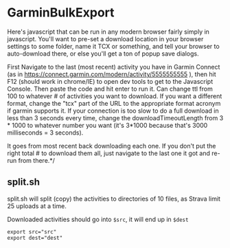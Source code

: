 # GarminBulkExport

Here's javascript that can be run in any modern browser fairly simply in javascript. 
You'll want to pre-set a download location in your browser settings to some folder, name it TCX or something, and tell your browser to auto-download there, or else you'll get a ton of popup save dialogs.

First Navigate to the last (most recent) activity you have in Garmin Connect (as in https://connect.garmin.com/modern/activity/5555555555 ), then hit F12 (should work in chrome/IE) to open dev tools to get to the Javascript Console. 
Then paste the code and hit enter to run it. Can change ttl from 100 to whatever # of activities you want to download.
If you want a different format, change the "tcx" part of the URL to the appropriate format acronym if garmin supports it.
If your connection is too slow to do a full download in less than 3 seconds every time, change the downloadTimeoutLength from 3 * 1000 to whatever number you want (it's 3*1000 because that's 3000 milliseconds = 3 seconds).

It goes from most recent back downloading each one. If you don't put the right total # to download them all, just navigate to the last one it got and re-run from there.*/







## split.sh 

split.sh will split (copy) the activities to directories of 10 files, as Strava limit 25 uploads at a time. 

Downloaded activities should go into `$src`, it will end up in `$dest`

```
export src="src"
export dest="dest"
```
